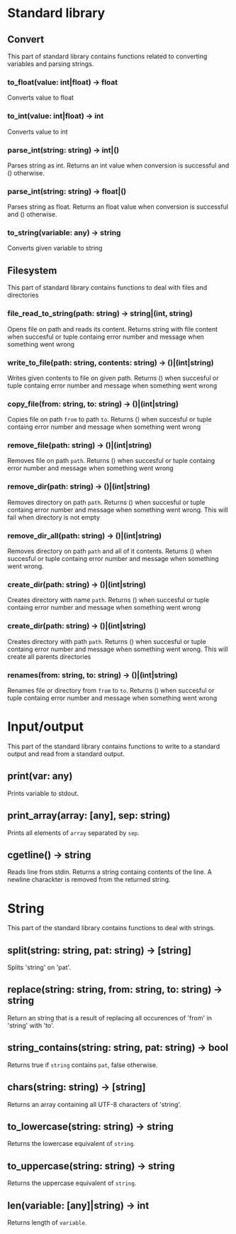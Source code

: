 # Standard library

## Convert
This part of standard library contains functions related to converting variables and parsing strings.

### to_float(value: int|float) -> float
Converts value to float

### to_int(value: int|float) -> int
Converts value to int

### parse_int(string: string) -> int|()
Parses string as int. Returns an int value when conversion is successful and () otherwise.

### parse_int(string: string) -> float|()
Parses string as float. Returns an float value when conversion is successful and () otherwise.

### to_string(variable: any) -> string
Converts given variable to string

## Filesystem
This part of standard library contains functions to deal with files and directories

### file_read_to_string(path: string) -> string|(int, string)
Opens file on path and reads its content. Returns string with file content when succesful or tuple containg error number and message when something went wrong

### write_to_file(path: string, contents: string) -> ()|(int|string)
Writes given contents to file on given path.
Returns () when succesful or tuple containg error number and message when something went wrong

### copy_file(from: string, to: string) -> ()|(int|string)
Copies file on path `from` to path `to`.
Returns () when succesful or tuple containg error number and message when something went wrong

### remove_file(path: string) -> ()|(int|string)
Removes file on path `path`.
Returns () when succesful or tuple containg error number and message when something went wrong

### remove_dir(path: string) -> ()|(int|string)
Removes directory on path `path`.
Returns () when succesful or tuple containg error number and message when something went wrong.
This will fail when directory is not empty

### remove_dir_all(path: string) -> ()|(int|string)
Removes directory on path `path` and all of it contents.
Returns () when succesful or tuple containg error number and message when something went wrong.

### create_dir(path: string) -> ()|(int|string)
Creates directory with name `path`.
Returns () when succesful or tuple containg error number and message when something went wrong

### create_dir(path: string) -> ()|(int|string)
Creates directory with path `path`.
Returns () when succesful or tuple containg error number and message when something went wrong.
This will create all parents directories

### renames(from: string, to: string) -> ()|(int|string)
Renames file or directory from `from` to `to`.
Returns () when succesful or tuple containg error number and message when something went wrong

# Input/output
This part of the standard library contains functions to write to a standard output and read from a standard output.

## print(var: any)
Prints variable to stdout.

## print_array(array: [any], sep: string)
Prints all elements of `array` separated by `sep`.

## cgetline() -> string
Reads line from stdin. Returns a string containg contents of the line. A newline charackter is removed from the returned string.

# String
This part of the standard library contains functions to deal with strings.

## split(string: string, pat: string) -> [string]
Splits 'string' on 'pat'.

## replace(string: string, from: string, to: string) -> string
Return an string that is a result of replacing all occurences of 'from' in 'string' with 'to'.

## string_contains(string: string, pat: string) -> bool
Returns true if `string` contains `pat`, false otherwise.

## chars(string: string) -> [string]
Returns an array containing all UTF-8 characters of 'string'.

## to_lowercase(string: string) -> string
Returns the lowercase equivalent of `string`.

## to_uppercase(string: string) -> string
Returns the uppercase equivalent of `string`.

## len(variable: [any]|string) -> int 
Returns length of `variable`.